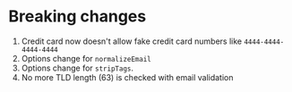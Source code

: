 # Breaking changes

1. Credit card now doesn't allow fake credit card numbers like `4444-4444-4444-4444`
2. Options change for `normalizeEmail`
3. Options change for `stripTags`.
3. No more TLD length (63) is checked with email validation
